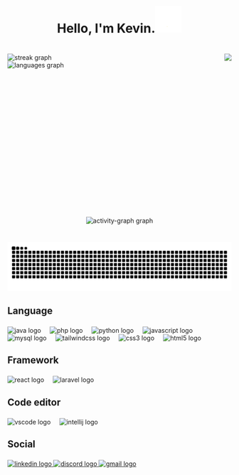<h1 align="center">Hello, I'm Kevin.<img src="https://github.com/Kathryn-Jie/Kathryn-Jie/blob/main/wave.gif" width="60px"/></h1>

###
<br clear="both">
<div align="center">
	<img align="right" height="350" src="https://i.postimg.cc/50C6dmJf/dog-happy.gif"  />
	<div align="left">
  	<img src="https://streak-stats.demolab.com?user=lKeViNl04&locale=en&mode=daily&theme=dark&hide_border=true&date_format=j%20M%5B%20Y%5D&order=3" height="150" alt="streak graph"  />
	</div>
	<div align="left">
	  <img src="https://github-readme-stats.vercel.app/api/top-langs?username=lKeViNl04&locale=en&hide_title=false&layout=compact&card_width=320&langs_count=5&theme=dark&hide_border=true&order=2" height="400" alt="languages graph"  />
	</div>
</div>

<br clear="both">
<br clear="both">

<div align="center">
  <img src="https://github-readme-activity-graph.vercel.app/graph?username=lKeViNl04&radius=16&theme=redical&area=true&order=5&hide_border=true&line=50C878&area_color=50C878&point=FFA500&color=50C878&title_color=FFA500" height="" alt="activity-graph graph"  />
</div>

###

<br clear="both">

<img src="https://raw.githubusercontent.com/lKeViNl04/lKeViNl04/output/snake.svg" alt="Snake animation" />

###

<h2 align="left">Language</h2>

###

<div align="left">
  <img src="https://cdn.jsdelivr.net/gh/devicons/devicon/icons/java/java-original.svg" height="40" alt="java logo"  />
  <img width="12" />
  <img src="https://cdn.jsdelivr.net/gh/devicons/devicon/icons/php/php-original.svg" height="40" alt="php logo"  />
  <img width="12" />
  <img src="https://cdn.jsdelivr.net/gh/devicons/devicon/icons/python/python-original.svg" height="40" alt="python logo"  />
  <img width="12" />
  <img src="https://cdn.jsdelivr.net/gh/devicons/devicon/icons/javascript/javascript-original.svg" height="40" alt="javascript logo"  />
  <img width="12" />
  <img src="https://cdn.jsdelivr.net/gh/devicons/devicon/icons/mysql/mysql-original-wordmark.svg" height="40" alt="mysql logo"  />
  <img width="12" />
  <img src="https://cdn.jsdelivr.net/gh/devicons/devicon/icons/tailwindcss/tailwindcss-original-wordmark.svg" height="40" alt="tailwindcss logo"  />
  <img width="12" />
  <img src="https://cdn.jsdelivr.net/gh/devicons/devicon/icons/css3/css3-original.svg" height="40" alt="css3 logo"  />
  <img width="12" />
  <img src="https://cdn.jsdelivr.net/gh/devicons/devicon/icons/html5/html5-original.svg" height="40" alt="html5 logo"  />
</div>

###

<h2 align="left">Framework</h2>

###

<div align="left">
  <img src="https://cdn.jsdelivr.net/gh/devicons/devicon/icons/react/react-original.svg" height="40" alt="react logo"  />
  <img width="12" />
  <img src="https://cdn.jsdelivr.net/gh/devicons/devicon/icons/laravel/laravel-original.svg" height="40" alt="laravel logo"  />
</div>

###

<h2 align="left">Code editor</h2>

###

<div align="left">
  <img src="https://cdn.jsdelivr.net/gh/devicons/devicon/icons/vscode/vscode-original.svg" height="40" alt="vscode logo"  />
  <img width="12" />
  <img src="https://cdn.jsdelivr.net/gh/devicons/devicon/icons/intellij/intellij-original.svg" height="40" alt="intellij logo"  />
</div>

###

<h2 align="left">Social</h2>

###

<div align="left">
  <a href="https://www.linkedin.com/in/kevin-flores-153132320?utm_source=share&utm_campaign=share_via&utm_content=profile&utm_medium=android_app" target="_blank">
    <img src="https://raw.githubusercontent.com/maurodesouza/profile-readme-generator/master/src/assets/icons/social/linkedin/default.svg" width="52" height="40" alt="linkedin logo"  />
  </a>
  <a href="https://discord.com/invite/UxDBQsXC" target="_blank">
    <img src="https://raw.githubusercontent.com/maurodesouza/profile-readme-generator/master/src/assets/icons/social/discord/default.svg" width="52" height="40" alt="discord logo"  />
  </a>
  <a href="flores.kevin2972@gmail.com" target="_blank">
    <img src="https://raw.githubusercontent.com/maurodesouza/profile-readme-generator/master/src/assets/icons/social/gmail/default.svg" width="52" height="40" alt="gmail logo"  />
  </a>
</div>

###
